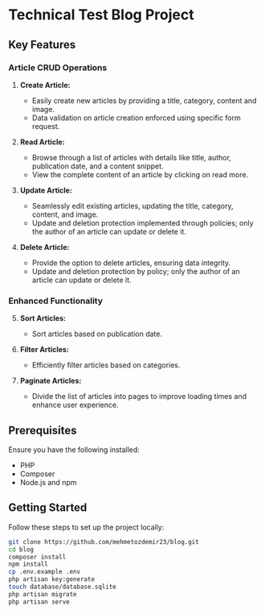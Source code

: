 # Technical Test Blog Project

## Key Features

### Article CRUD Operations

1. **Create Article:**
   - Easily create new articles by providing a title, category, content and image.
   - Data validation on article creation enforced using specific form request.
   
2. **Read Article:**
   - Browse through a list of articles with details like title, author, publication date, and a content snippet.
   - View the complete content of an article by clicking on read more.

3. **Update Article:**
   - Seamlessly edit existing articles, updating the title, category, content, and image.
   - Update and deletion protection implemented through policies; only the author of an article can update or delete it.

4. **Delete Article:**
   - Provide the option to delete articles, ensuring data integrity.
   - Update and deletion protection by policy; only the author of an article can update or delete it.

### Enhanced Functionality

5. **Sort Articles:**
   - Sort articles based on publication date.

6. **Filter Articles:**
   - Efficiently filter articles based on categories.

7. **Paginate Articles:**
   - Divide the list of articles into pages to improve loading times and enhance user experience.

## Prerequisites

Ensure you have the following installed:

- PHP
- Composer
- Node.js and npm

## Getting Started
Follow these steps to set up the project locally:

```bash
git clone https://github.com/mehmetozdemir23/blog.git
cd blog
composer install
npm install
cp .env.example .env
php artisan key:generate
touch database/database.sqlite
php artisan migrate
php artisan serve
